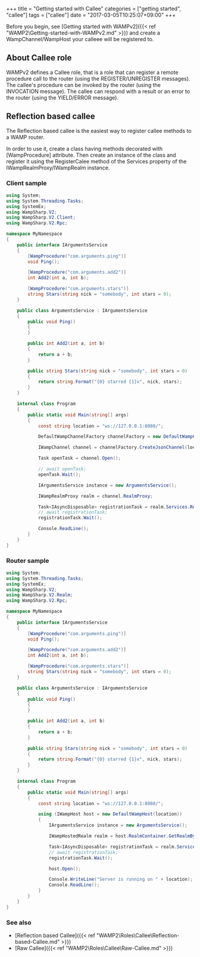 +++
title = "Getting started with Callee"
categories = ["getting started", "callee"]
tags = ["callee"]
date = "2017-03-05T10:25:07+09:00"
+++


Before you begin, see [Getting started with WAMPv2]({{< ref "WAMP2\Getting-started-with-WAMPv2.md" >}}) and create a WampChannel/WampHost your calleee will be registered to.


## About Callee role

WAMPv2 defines a Callee role, that is a role that can register a remote procedure call to the router (using the REGISTER/UNREGISTER messages). The callee's procedure can be invoked by the router (using the INVOCATION message). The callee can respond with a result or an error to the router  (using the YIELD/ERROR message).

## Reflection based callee

The Reflection based callee is the easiest way to register callee methods to a WAMP router.

In order to use it, create a class having methods decorated with [WampProcedure] attribute.
Then create an instance of the class and register it using the RegisterCalee method of the Services property of the IWampRealmProxy/IWampRealm instance.

### Client sample

```csharp
using System;
using System.Threading.Tasks;
using SystemEx;
using WampSharp.V2;
using WampSharp.V2.Client;
using WampSharp.V2.Rpc;

namespace MyNamespace
{
    public interface IArgumentsService
    {
        [WampProcedure("com.arguments.ping")]
        void Ping();

        [WampProcedure("com.arguments.add2")]
        int Add2(int a, int b);

        [WampProcedure("com.arguments.stars")]
        string Stars(string nick = "somebody", int stars = 0);
    }

    public class ArgumentsService : IArgumentsService
    {
        public void Ping()
        {
        }

        public int Add2(int a, int b)
        {
            return a + b;
        }

        public string Stars(string nick = "somebody", int stars = 0)
        {
            return string.Format("{0} starred {1}x", nick, stars);
        }
    }

    internal class Program
    {
        public static void Main(string[] args)
        {
            const string location = "ws://127.0.0.1:8080/";

            DefaultWampChannelFactory channelFactory = new DefaultWampChannelFactory();

            IWampChannel channel = channelFactory.CreateJsonChannel(location, "realm1");

            Task openTask = channel.Open();

            // await openTask;
            openTask.Wait();

            IArgumentsService instance = new ArgumentsService();

            IWampRealmProxy realm = channel.RealmProxy;

            Task<IAsyncDisposable> registrationTask = realm.Services.RegisterCallee(instance);
            // await registrationTask;
            registrationTask.Wait();

            Console.ReadLine();
        }
    }
}
```

### Router sample

```csharp
using System;
using System.Threading.Tasks;
using SystemEx;
using WampSharp.V2;
using WampSharp.V2.Realm;
using WampSharp.V2.Rpc;

namespace MyNamespace
{
    public interface IArgumentsService
    {
        [WampProcedure("com.arguments.ping")]
        void Ping();

        [WampProcedure("com.arguments.add2")]
        int Add2(int a, int b);

        [WampProcedure("com.arguments.stars")]
        string Stars(string nick = "somebody", int stars = 0);
    }

    public class ArgumentsService : IArgumentsService
    {
        public void Ping()
        {
        }

        public int Add2(int a, int b)
        {
            return a + b;
        }

        public string Stars(string nick = "somebody", int stars = 0)
        {
            return string.Format("{0} starred {1}x", nick, stars);
        }
    }

    internal class Program
    {
        public static void Main(string[] args)
        {
            const string location = "ws://127.0.0.1:8080/";

            using (IWampHost host = new DefaultWampHost(location))
            {
                IArgumentsService instance = new ArgumentsService();

                IWampHostedRealm realm = host.RealmContainer.GetRealmByName("realm1");

                Task<IAsyncDisposable> registrationTask = realm.Services.RegisterCallee(instance);
                // await registrationTask;
                registrationTask.Wait();

                host.Open();

                Console.WriteLine("Server is running on " + location);
                Console.ReadLine();
            }
        }
    }
}
```

### See also

* [Reflection based Callee]({{< ref "WAMP2\Roles\Callee\Reflection-based-Callee.md" >}})
* [Raw Callee]({{< ref "WAMP2\Roles\Callee\Raw-Callee.md" >}})
